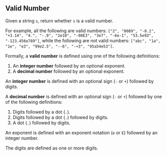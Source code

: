 ## Valid Number

Given a string `s`, return whether `s` is a valid number.

For example, all the following are valid numbers: `["2", "0089", "-0.1", "+3.14", "4.", "-.9", "2e10", "-90E3", "3e7", "-6e-1", "53.5e93", "-123.456e789"]`, while the following are not valid numbers: `["abc", "1a", "1e", "e3", "99e2.5", "--6", "-+3", "95a54e53"]`.

Formally, a **valid number** is defined using one of the following definitions:

 1. An **integer number** followed by an optional exponent.
 1. A **decimal number** followed by an optional exponent. 

An **integer number** is defined with an optional sign (`-` or `+`) followed by digits.

A **decimal number** is defined with an optional sign (`-` or `+`) followed by one of the following definitions:

 1. Digits followed by a dot (`.`).
 1. Digits followed by a dot (`.`) followed by digits.
 1. A dot (`.`) followed by digits. 

An exponent is defined with an exponent notation (`e` or `E`) followed by an integer number.

The digits are defined as one or more digits.
